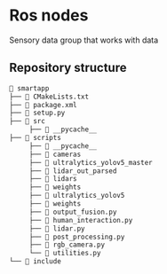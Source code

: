 # Ros nodes
Sensory data group that works with data
## Repository structure
```bash
📂 smartapp
├── 📄 CMakeLists.txt
├── 📄 package.xml
├── 📄 setup.py
├── 📂 src
     ├── 📂 __pycache__
├── 📂 scripts
     ├── 📂 __pycache__
     ├── 📂 cameras
     ├── 📂 ultralytics_yolov5_master
     ├── 📂 lidar_out_parsed
     ├── 📂 lidars
     ├── 📂 weights
     ├── 📂 ultralytics_yolov5
     ├── 📂 weights
     ├── 📄 output_fusion.py
     ├── 📄 human_interaction.py
     ├── 📄 lidar.py
     ├── 📄 post_processing.py
     ├── 📄 rgb_camera.py
     └── 📄 utilities.py
└── 📂 include
   
```

